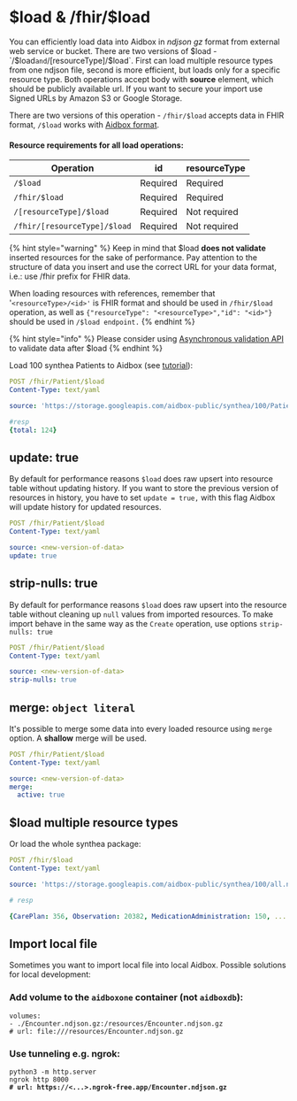 # $load & /fhir/$load

You can efficiently load data into Aidbox in _ndjson_ _gz_ format from external web service or bucket. There are two versions of $load - `/$load` and `/[resourceType]/$load`. First can load multiple resource types from one ndjson file, second is more efficient, but loads only for a specific resource type. Both operations accept body with **source** element, which should be publicly available url. If you want to secure your import use Signed URLs by Amazon S3 or Google Storage.

There are two versions of this operation - `/fhir/$load` accepts data in FHIR format, `/$load` works with [Aidbox format](../rest-api/other/aidbox-and-fhir-formats.md).

#### Resource requirements for all load operations:

| Operation                    | id       | resourceType |
| ---------------------------- | -------- | ------------ |
| `/$load`                     | Required | Required     |
| `/fhir/$load`                | Required | Required     |
| `/[resourceType]/$load`      | Required | Not required |
| `/fhir/[resourceType]/$load` | Required | Not required |

{% hint style="warning" %}
Keep in mind that $load **does not validate** inserted resources for the sake of performance. Pay attention to the structure of data you insert and use the correct URL for your data format, i.e.: use /fhir prefix for FHIR data.

When loading resources with references, remember that '`<resourceType>/<id>'` is FHIR format and should be used in `/fhir/$load` operation, as well as `{"resourceType": "<resourceType>","id": "<id>"}` should be used in `/$load endpoint.`
{% endhint %}

{% hint style="info" %}
Please consider using [Asynchronous validation API](../../modules/profiling-and-validation/validation-api.md#asynchronous-batch-validation-draft) to validate data after $load
{% endhint %}

Load 100 synthea Patients to Aidbox (see [tutorial](../../readme-1/bulk-api-tutorials/synthea-by-bulk-api.md)):

```yaml
POST /fhir/Patient/$load
Content-Type: text/yaml

source: 'https://storage.googleapis.com/aidbox-public/synthea/100/Patient.ndjson.gz'

#resp
{total: 124}
```

## update: true

By default for performance reasons `$load` does raw upsert into resource table without updating history. If you want to store the previous version of resources in history, you have to set `update = true,` with this flag Aidbox will update history for updated resources.

```yaml
POST /fhir/Patient/$load
Content-Type: text/yaml

source: <new-version-of-data>
update: true
```

## strip-nulls: true

By default for performance reasons `$load` does raw upsert into the resource table without cleaning up `null` values from imported resources. To make import behave in the same way as the `Create` operation, use options `strip-nulls: true`

```yaml
POST /fhir/Patient/$load
Content-Type: text/yaml

source: <new-version-of-data>
strip-nulls: true
```

## merge: `object literal`

It's possible to merge some data into every loaded resource using `merge` option. A **shallow** merge will be used.

```yaml
POST /fhir/Patient/$load
Content-Type: text/yaml

source: <new-version-of-data>
merge:
  active: true
```

## $load multiple resource types

Or load the whole synthea package:

```yaml
POST /fhir/$load
Content-Type: text/yaml

source: 'https://storage.googleapis.com/aidbox-public/synthea/100/all.ndjson.gz'

# resp

{CarePlan: 356, Observation: 20382, MedicationAdministration: 150, .... }
```

## Import local file

Sometimes you want to import local file into local Aidbox. Possible solutions for local development:

### Add volume to the `aidboxone` container (not `aidboxdb`):

```
volumes:
- ./Encounter.ndjson.gz:/resources/Encounter.ndjson.gz
# url: file:///resources/Encounter.ndjson.gz
```

### Use tunneling e.g. ngrok:&#x20;

<pre><code>python3 -m http.server 
ngrok http 8000
<strong># url: https://&#x3C;...>.ngrok-free.app/Encounter.ndjson.gz
</strong></code></pre>
